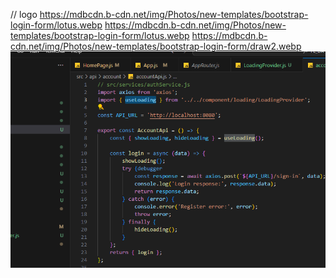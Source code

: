 // logo
https://mdbcdn.b-cdn.net/img/Photos/new-templates/bootstrap-login-form/lotus.webp
https://mdbcdn.b-cdn.net/img/Photos/new-templates/bootstrap-login-form/lotus.webp
https://mdbcdn.b-cdn.net/img/Photos/new-templates/bootstrap-login-form/draw2.webp 
![alt text](image.png)